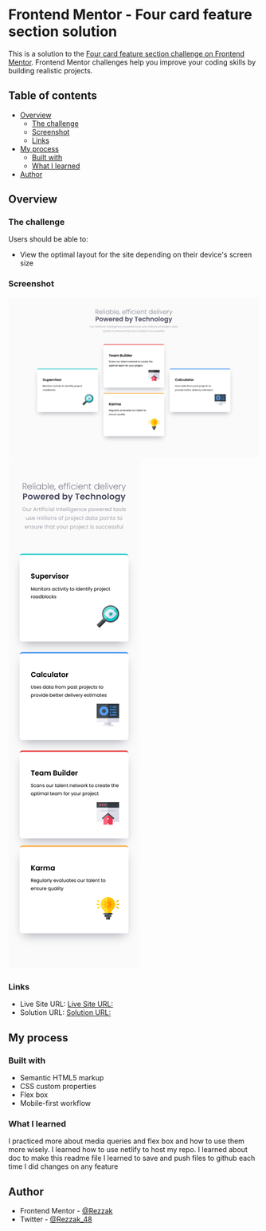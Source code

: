 # Frontend Mentor - Four card feature section solution

This is a solution to the [Four card feature section challenge on Frontend Mentor](https://www.frontendmentor.io/challenges/four-card-feature-section-weK1eFYK). Frontend Mentor challenges help you improve your coding skills by building realistic projects.

## Table of contents

- [Overview](#overview)
  - [The challenge](#the-challenge)
  - [Screenshot](#screenshot)
  - [Links](#links)
- [My process](#my-process)
  - [Built with](#built-with)
  - [What I learned](#what-i-learned)
- [Author](#author)

## Overview

### The challenge

Users should be able to:

- View the optimal layout for the site depending on their device's screen size

### Screenshot

![](./DesignScreenshots/DesktopScreen.png)
![](./DesignScreenshots/MobileVersion.png)

### Links

- Live Site URL: [Live Site URL:](https://gallant-yonath-3220a6.netlify.app/)
- Solution URL: [Solution URL:](https://www.frontendmentor.io/solutions/four-card-feature-section-html-css-bcn5lEUwB)

## My process

### Built with

- Semantic HTML5 markup
- CSS custom properties
- Flex box
- Mobile-first workflow

### What I learned

I practiced more about media queries and flex box and how to use them more wisely.
I learned how to use netlify to host my repo.
I learned about doc to make this readme file
I learned to save and push files to github each time I did changes on any feature

## Author

<!-- - Website - [](NotAvailableForNow) -->

- Frontend Mentor - [@Rezzak](https://www.frontendmentor.io/profile/errazakallah31)
- Twitter - [@Rezzak_48](https://twitter.com/Rezzak_48)

